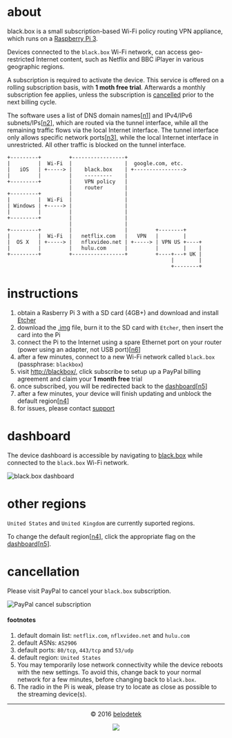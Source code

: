 # about
black.box is a small subscription-based Wi-Fi policy routing VPN appliance, which runs on a [Raspberry Pi 3](https://en.wikipedia.org/wiki/Raspberry_Pi).

Devices connected to the `black.box` Wi-Fi network, can access geo-restricted Internet content, such as Netflix and BBC iPlayer in various geographic regions.

A subscription is required to activate the device. This service is offered on a rolling subscription basis, with **1 moth free trial**. Afterwards a monthly subscription fee applies, unless the subscription is [cancelled](#cancellation) prior to the next billing cycle.

The software uses a list of DNS domain names[[n1](#footnotes)] and IPv4/IPv6 subnets/IPs[[n2](#footnotes)], which are routed via the tunnel interface, while all the remaining traffic flows via the local Internet interface. The tunnel interface only allows specific network ports[[n3](#footnotes)], while the local Internet interface in unrestricted. All other traffic is blocked on the tunnel interface.

```
+---------+         +-----------------+
|         |  Wi-Fi  |                 |  google.com, etc.
|   iOS   | +-----> |    black.box    | +---------------->
|         |         |    ---------    |
+---------+         |    VPN policy   |
                    |    router       |
+---------+         |                 |
|         |  Wi-Fi  |                 |
| Windows | +-----> |                 |
|         |         |                 |
+---------+         |                 |
                    |                 |
+---------+         |                 |         +--------+
|         |  Wi-Fi  |   netflix.com   |   VPN   |        |
|  OS X   | +-----> |   nflxvideo.net | +-----> | VPN US +----+
|         |         |   hulu.com      |         |        |    |
+---------+         +-----------------+         +----+---+ UK |
                                                     |        |
                                                     +--------+
```

# instructions
1. obtain a Rasberry Pi 3 with a SD card (4GB+) and download and install [Etcher](http://www.etcher.io/)
2. download the [.img](https://s3.eu-central-1.amazonaws.com/belodetech/resin-rpi3-1.16.0-2.3.0-46c05b958e51.img) file, burn it to the SD card with `Etcher`, then insert the card into the Pi
3. connect the Pi to the Internet using a spare Ethernet port on your router (power using an adapter, not USB port)[[n6](#footnotes)]
5. after a few minutes, connect to a new Wi-Fi network called `black.box` (passphrase: `blackbox`)
6. visit [http://blackbox/](http://blackbox/), click subscribe to setup up a PayPal billing agreement and claim your **1 month free** trial
7. once subscribed, you will be redirected back to the [dashboard](#dashboard)[[n5](#footnotes)]
8. after a few minutes, your device will finish updating and unblock the default region[[n4](#footnotes)]
9. for issues, please contact [support](mailto:blackbox@belodedenko.me)

# dashboard
The device dashboard is accessible by navigating to [black.box](http://blackbox/) while connected to the `black.box` Wi-Fi network.

![black.box dashboard](https://raw.githubusercontent.com/ab77/black.box/master/images/dashboard.png)

# other regions
`United States` and `United Kingdom` are currently suported regions.

To change the default region[[n4](#footnotes)], click the appropriate flag on the [dashboard](#dashboard)[[n5](#footnotes)].

# cancellation
Please visit PayPal to cancel your `black.box` subscription.

![PayPal cancel subscription](https://raw.githubusercontent.com/ab77/black.box/master/images/paypal.png)

#### footnotes
1. default domain list: `netflix.com`, `nflxvideo.net` and `hulu.com`
2. default ASNs: `AS2906`
3. default ports: `80/tcp`, `443/tcp` and `53/udp`
4. default region: `United States`
5. You may temporarily lose network connectivity while the device reboots with the new settings. To avoid this, change back to your normal network for a few minutes, before changing back to `black.box`.
6. The radio in the Pi is weak, please try to locate as close as possible to the streaming device(s).

<hr>
<p align="center">&copy; 2016 <a href="http://ab77.github.io/">belodetek</a></p>
<p align="center"><a href="http://anton.belodedenko.me/"><img src="https://avatars2.githubusercontent.com/u/2033996?v=3&s=50"></a></p>
